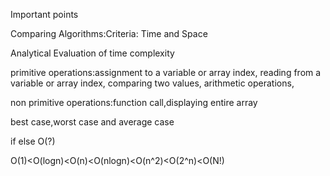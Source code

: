 Important points

Comparing Algorithms:Criteria: Time and Space 
                                          
Analytical Evaluation of time complexity

primitive operations:assignment to a variable or array index, reading from a variable or array index, comparing two values, arithmetic operations,

non primitive operations:function call,displaying entire array

best case,worst case and average case

if else O(?)

O(1)<O(logn)<O(n)<O(nlogn)<O(n^2)<O(2^n)<O(N!)
